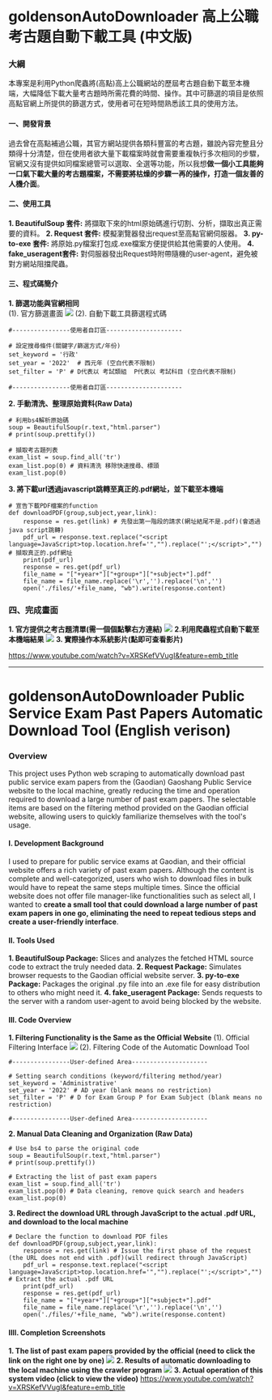 goldensonAutoDownloader 高上公職考古題自動下載工具 (中文版)
===

### 大綱
本專案是利用Python爬蟲將(高點)高上公職網站的歷屆考古題自動下載至本機端，大幅降低下載大量考古題時所需花費的時間、操作。其中可篩選的項目是依照高點官網上所提供的篩選方式，使用者可在短時間熟悉該工具的使用方法。

#### 一、開發背景
過去曾在高點補過公職，其官方網站提供各類科豐富的考古題，雖說內容完整且分類得十分清楚，但在使用者欲大量下載檔案時就會需要重複執行多次相同的步驟，官網又沒有提供如同檔案總管可以選取、全選等功能，所以我想**做一個小工具能夠一口氣下載大量的考古題檔案，不需要將枯燥的步驟一再的操作，打造一個友善的人機介面**。
#### 二、使用工具
**1. BeautifulSoup 套件:** 將擷取下來的html原始碼進行切割、分析，擷取出真正需要的資料。
**2. Request 套件:** 模擬瀏覽器發出request至高點官網伺服器。
**3. py-to-exe 套件:** 將原始.py檔案打包成.exe檔案方便提供給其他需要的人使用。
**4. fake_useragent套件:** 對伺服器發出Request時附帶隨機的user-agent，避免被對方網站阻擋爬蟲。

#### 三、程式碼簡介
**1. 篩選功能與官網相同** <br>
(1). 官方篩選畫面 
   ![](https://i.imgur.com/sQiLa4X.png)
   (2). 自動下載工具篩選程式碼

``` python=
#----------------使用者自訂區---------------------

# 設定搜尋條件(關鍵字/篩選方式/年份)
set_keyword = '行政'
set_year = '2022'  # 西元年 (空白代表不限制)
set_filter = 'P' # D代表以 考試類組  P代表以 考試科目 (空白代表不限制)

#----------------使用者自訂區---------------------

```
    
**2. 手動清洗、整理原始資料(Raw Data)**
``` python=
# 利用bs4解析原始碼
soup = BeautifulSoup(r.text,"html.parser")
# print(soup.prettify())

# 擷取考古題列表
exam_list = soup.find_all('tr') 
exam_list.pop(0) # 資料清洗 移除快速搜尋、標頭
exam_list.pop(0)
``` 

**3. 將下載url透過javascript跳轉至真正的.pdf網址，並下載至本機端**
``` python=
# 宣告下載PDF檔案的function
def downloadPDF(group,subject,year,link):
    response = res.get(link) # 先發出第一階段的請求(網址結尾不是.pdf)(會透過java script跳轉)
    pdf_url = response.text.replace("<script language=JavaScript>top.location.href='","").replace("';</script>","") # 擷取真正的.pdf網址
    print(pdf_url)
    response = res.get(pdf_url)
    file_name = "["+year+"]["+group+"]["+subject+"].pdf"
    file_name = file_name.replace('\r','').replace('\n','')
    open('./files/'+file_name, "wb").write(response.content)
```


### 四、完成畫面 
**1. 官方提供之考古題清單(需一個個點擊右方連結)** 
![](https://i.imgur.com/uaYAG8d.png)
**2.利用爬蟲程式自動下載至本機端結果**
![](https://i.imgur.com/wkAMdQj.png)
**3. 實際操作本系統影片(點即可查看影片)**

https://www.youtube.com/watch?v=XRSKefVVugI&feature=emb_title

---

goldensonAutoDownloader Public Service Exam Past Papers Automatic Download Tool (English verison)
===
### Overview
This project uses Python web scraping to automatically download past public service exam papers from the (Gaodian) Gaoshang Public Service website to the local machine, greatly reducing the time and operation required to download a large number of past exam papers. The selectable items are based on the filtering method provided on the Gaodian official website, allowing users to quickly familiarize themselves with the tool's usage.

#### I. Development Background
I used to prepare for public service exams at Gaodian, and their official website offers a rich variety of past exam papers. Although the content is complete and well-categorized, users who wish to download files in bulk would have to repeat the same steps multiple times. Since the official website does not offer file manager-like functionalities such as select all, I wanted to **create a small tool that could download a large number of past exam papers in one go, eliminating the need to repeat tedious steps and create a user-friendly interface**.

#### II. Tools Used
**1. BeautifulSoup Package:** Slices and analyzes the fetched HTML source code to extract the truly needed data.
**2. Request Package:** Simulates browser requests to the Gaodian official website server.
**3. py-to-exe Package:** Packages the original .py file into an .exe file for easy distribution to others who might need it.
**4. fake_useragent Package:** Sends requests to the server with a random user-agent to avoid being blocked by the website.

#### III. Code Overview
**1. Filtering Functionality is the Same as the Official Website**
  (1). Official Filtering Interface 
  ![](https://i.imgur.com/sQiLa4X.png)
  (2). Filtering Code of the Automatic Download Tool

``` python=
#----------------User-defined Area---------------------

# Setting search conditions (keyword/filtering method/year)
set_keyword = 'Administrative'
set_year = '2022' # AD year (blank means no restriction)
set_filter = 'P' # D for Exam Group P for Exam Subject (blank means no restriction)

#----------------User-defined Area---------------------
```
**2. Manual Data Cleaning and Organization (Raw Data)**
``` python=
# Use bs4 to parse the original code
soup = BeautifulSoup(r.text,"html.parser")
# print(soup.prettify())

# Extracting the list of past exam papers
exam_list = soup.find_all('tr') 
exam_list.pop(0) # Data cleaning, remove quick search and headers
exam_list.pop(0)
``` 
 **3. Redirect the download URL through JavaScript to the actual .pdf URL, and download to the local machine**
``` python=
# Declare the function to download PDF files
def downloadPDF(group,subject,year,link):
    response = res.get(link) # Issue the first phase of the request (the URL does not end with .pdf)(will redirect through JavaScript)
    pdf_url = response.text.replace("<script language=JavaScript>top.location.href='","").replace("';</script>","") # Extract the actual .pdf URL
    print(pdf_url)
    response = res.get(pdf_url)
    file_name = "["+year+"]["+group+"]["+subject+"].pdf"
    file_name = file_name.replace('\r','').replace('\n','')
    open('./files/'+file_name, "wb").write(response.content)

```
#### IIII. Completion Screenshots 
**1. The list of past exam papers provided by the official (need to click the link on the right one by one)** 
![](https://i.imgur.com/uaYAG8d.png)
**2. Results of automatic downloading to the local machine using the crawler program**
![](https://i.imgur.com/wkAMdQj.png)
**3. Actual operation of this system video (click to view the video)**
https://www.youtube.com/watch?v=XRSKefVVugI&feature=emb_title
